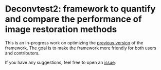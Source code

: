 # Deconvtest2: framework to quantify and compare the performance of image restoration methods

This is an in-progress work on optimizing the [previous version](https://github.com/applied-systems-biology/DeconvTest) of the framework. The goal is to make the framework more friendly for both users and contributors.

If you have any suggestions, feel free to open an [issue](https://github.com/amedyukhina/deconvtest2/issues).

